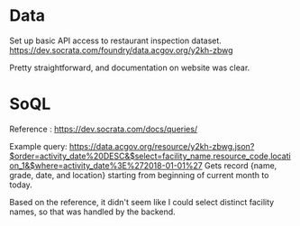 # Data

Set up basic API access to restaurant inspection dataset.  
https://dev.socrata.com/foundry/data.acgov.org/y2kh-zbwg

Pretty straightforward, and documentation on website was clear.

# SoQL 

Reference : https://dev.socrata.com/docs/queries/

Example query:
https://data.acgov.org/resource/y2kh-zbwg.json?$order=activity_date%20DESC&$select=facility_name,resource_code,location_1&$where=activity_date%3E%272018-01-01%27
Gets record {name, grade, date, and location} starting from beginning of current month to today. 

Based on the reference, it didn't seem like I could select distinct facility names, so that was handled by the backend.





